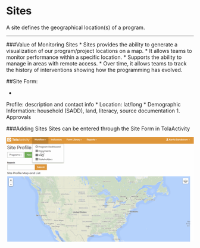 # Sites
A site defines the geographical location(s) of a program. 


---
###Value of Monitoring Sites
* 
Sites provides the ability to generate a visualization of our program/project locations on a map. 
* 
It allows teams to monitor performance within a specific location. 
* 
Supports the ability to manage in areas with remote access. 
* 
Over time, it allows teams to track the history of interventions showing how the programming has evolved.

##Site Form:

* 
Profile: description and contact info 
* 
Location: lat/long
* 
Demographic Information: household (SADD), land, literacy, source documentation
1. 
Approvals




###Adding Sites
Sites can be entered through the Site Form in TolaActivity 

![](EnteringSites.gif)